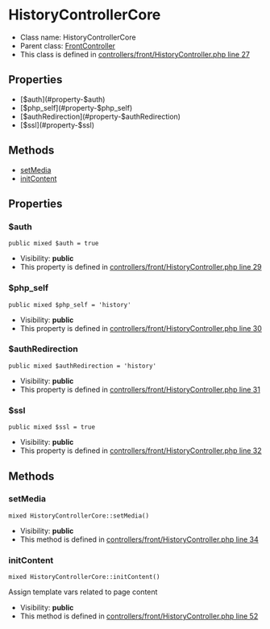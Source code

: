HistoryControllerCore
===============






* Class name: HistoryControllerCore
* Parent class: [FrontController](FrontControllerCore)
* This class is defined in [controllers/front/HistoryController.php line 27](https://github.com/PrestaShop/PrestaShop/blob/1.6.1.1/controllers/front/HistoryController.php#L27)





Properties
----------

* [$auth](#property-$auth)
* [$php_self](#property-$php_self)
* [$authRedirection](#property-$authRedirection)
* [$ssl](#property-$ssl)

Methods
-------
* [setMedia](#method-setMedia)
* [initContent](#method-initContent)




Properties
----------


### <a name="property-$auth"></a>$auth

    public mixed $auth = true





* Visibility: **public**
* This property is defined in [controllers/front/HistoryController.php line 29](https://github.com/PrestaShop/PrestaShop/blob/1.6.1.1/controllers/front/HistoryController.php#L29)


### <a name="property-$php_self"></a>$php_self

    public mixed $php_self = 'history'





* Visibility: **public**
* This property is defined in [controllers/front/HistoryController.php line 30](https://github.com/PrestaShop/PrestaShop/blob/1.6.1.1/controllers/front/HistoryController.php#L30)


### <a name="property-$authRedirection"></a>$authRedirection

    public mixed $authRedirection = 'history'





* Visibility: **public**
* This property is defined in [controllers/front/HistoryController.php line 31](https://github.com/PrestaShop/PrestaShop/blob/1.6.1.1/controllers/front/HistoryController.php#L31)


### <a name="property-$ssl"></a>$ssl

    public mixed $ssl = true





* Visibility: **public**
* This property is defined in [controllers/front/HistoryController.php line 32](https://github.com/PrestaShop/PrestaShop/blob/1.6.1.1/controllers/front/HistoryController.php#L32)


Methods
-------


### <a name="method-setMedia"></a>setMedia

    mixed HistoryControllerCore::setMedia()





* Visibility: **public**
* This method is defined in [controllers/front/HistoryController.php line 34](https://github.com/PrestaShop/PrestaShop/blob/1.6.1.1/controllers/front/HistoryController.php#L34)




### <a name="method-initContent"></a>initContent

    mixed HistoryControllerCore::initContent()

Assign template vars related to page content



* Visibility: **public**
* This method is defined in [controllers/front/HistoryController.php line 52](https://github.com/PrestaShop/PrestaShop/blob/1.6.1.1/controllers/front/HistoryController.php#L52)



